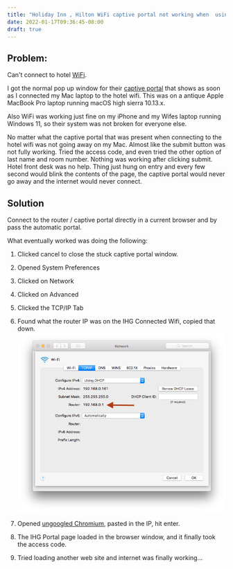 ```yaml
---
title: "Holiday Inn , Hilton WiFi captive portal not working when  using old Apple MacBook Pro "
date: 2022-01-17T09:36:45-08:00
draft: true
---
```


## Problem:  

Can't connect to hotel [WiFi](https://en.wikipedia.org/wiki/Wi-Fi).

I got the normal pop up window for their [captive portal](https://en.wikipedia.org/wiki/Captive_portal) that shows as soon as I connected my Mac laptop to the hotel wifi. This was on a antique Apple MacBook Pro laptop running macOS high sierra 10.13.x.

Also WiFi was working just fine on my iPhone and my Wifes laptop running Windows 11, so their system was not broken for everyone else.

No matter what the captive portal that was present when connecting to the hotel wifi was not going away on my Mac. Almost like the submit button was not fully working. Tried the access code, and even tried the other option of last name and room number. Nothing was working after clicking submit. Hotel front desk was no help. Thing just hung on entry and every few second would blink the contents of the page, the captive portal would never go away and the internet would never connect. 

## Solution

Connect to the router / captive portal  directly in a current browser and by pass the automatic portal.

What eventually worked was doing the following:

1. Clicked cancel to close the stuck captive portal window.

1. Opened System Preferences 

3. Clicked on Network

4. Clicked on Advanced

5. Clicked the TCP/IP Tab 

6. Found  what the router IP was on the IHG Connected Wifi, copied that down.
    ![image alt text](SystemPreferencesNetworkRouteIP.png)

7. Opened [ungoogled Chromium](https://ungoogled-software.github.io/), pasted in the IP, hit enter.

8. The IHG Portal page loaded in the browser window, and it finally took the access code. 

9. Tried loading another web site and internet was finally working...